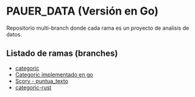 # PAUER_DATA (Versión en Go)
Repositorio multi-branch donde cada rama es un proyecto de analisis de datos.
## Listado de ramas (branches)
* [categoric](https://github.com/martina-pauer/PAUER_DATA/blob/categoric "Versión en Python")
* [Categoric implementado en go](https://github.com/martina-pauer/PAUER_DATA/blob/categoric-go "Versión en Go")
* [Scory - puntua_texto](https://github.com/martina-pauer/PAUER_DATA/blob/puntua_texto "analizador de texto en Python")
* [categoric-rust](https://github.com/martina-pauer/PAUER_DATA/blob/categoric-rust "Intento de replicar categoric en Rust")
